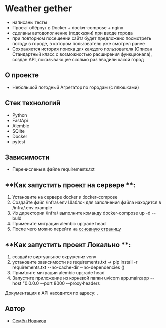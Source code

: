 # Weather gether

- написаны тесты
- Проект обёрнут в Docker + docker-compose + nginx
- сделаны автодополнение (подсказки) при вводе города
- при повторном посещении сайта будет предложено посмотреть погоду в городе,
в котором пользователь уже смотрел ранее
- Сохраняется история поиска для каждого пользователя (Описан Стандартный класс с возможностью расширения функционала),
создан API, показывающее сколько раз вводили какой город

## О проекте

- Небольшой погодный Агрегатор по городам (с плюшками)

## Стек технологий

- Python
- FastApi
- Alembic
- SQlite
- Docker
- pytest

## Зависимости

- Перечислены в файле requirements.txt

## **Как запустить проект на сервере **:

1. Установите на сервере  docker  и  docker-compose
2. Создайте файл  /infra/.env  Шаблон для заполнения файла находится в  /infra/.env.example
3. Из директории  /infra/  выполните команду  docker-compose up -d --buld
4. Примените миграции  alembic upgrade head
5. После чего можно перейти на [основную страницу](http://localhost/weather/)

## **Как запустить проект Локально **:
1. создайте виртуальное окружение  venv
2. установите зависимости из requirements.txt ->  pip install -r requirements.txt --no-cache-dir --no-dependencies  ()
3. Примtните миграции  alembic upgrade head
4. Запустите приложение из корневой папки  uvicorn app.main:app --host "0.0.0.0 --port 8000 --proxy-headers

Документация к API находится по адресу: .

## Автор

- [Семён Новиков](https://github.com/Sovraska)
